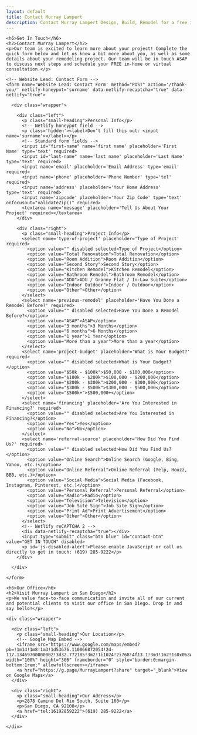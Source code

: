 ```yaml
---
layout: default
title: Contact Murray Lampert
description: Contact Murray Lampert Design, Build, Remodel for a free in-home or virtual consultation. Reach out to start your remodeling project in San Diego today!
---
```


<section class="rich-text">

  <div class="lock">

    <h6>Get In Touch</h6>
    <h2>Contact Murray Lampert</h2>
    <p>Our team is excited to learn more about your project! Complete the quick form below and let us know a bit more about you, as well as some details about your remodeling project. Our team will be in touch ASAP to discuss next steps and schedule your FREE in-home or virtual consultation.</p>

    <!-- Website Lead: Contact Form -->
    <form name='Website Lead: Contact Form' method="POST" action='/thank-you/' netlify-honeypot='surname' data-netlify-recaptcha="true" data-netlify="true">

      <div class="wrapper">

        <div class="left">
          <p class="small-heading">Personal Info</p>
          <!-- Netlify honeypot field -->
          <p class='hidden'><label>Don’t fill this out: <input name='surname'></label></p>
          <!-- Standard form fields -->
          <input id="first-name" name='first name' placeholder='First Name' type='text' required>
          <input id="last-name" name='last name' placeholder='Last Name' type='text' required>
          <input name='email' placeholder='Email Address' type='email' required>
          <input name='phone' placeholder='Phone Number' type='tel' required>
          <input name='address' placeholder='Your Home Address' type='text' required>
          <input name='zipcode' placeholder='Your Zip Code' type='text' onfocusout="validateZip()" required>
          <textarea name='message' placeholder='Tell Us About Your Project' required></textarea>
        </div>

        <div class="right">
          <p class="small-heading">Project Info</p>
          <select name='type-of-project' placeholder='Type of Project' required>
            <option value="" disabled selected>Type of Project</option>
            <option value="Total Renovation">Total Renovation</option>
            <option value="Room Addition">Room Addition</option>
            <option value="Second Story">Second Story</option>
            <option value="Kitchen Remodel">Kitchen Remodel</option>
            <option value="Bathroom Remodel">Bathroom Remodel</option>
            <option value="ADU">ADU / Granny Flat / In-Law Suite</option>
            <option value="Indoor Outdoor">Indoor / Outdoor</option>
            <option value="Other">Other</option>
          </select>
          <select name='previous-remodel' placeholder='Have You Done a Remodel Before?' required>
            <option value="" disabled selected>Have You Done a Remodel Before?</option>
            <option value="ASAP">ASAP</option>
            <option value="3 months">3 Months</option>
            <option value="6 months">6 Months</option>
            <option value="1 year">1 Year</option>
            <option value="More than a year">More than a year</option>
          </select>
          <select name='project-budget' placeholder='What is Your Budget?' required>
            <option value="" disabled selected>What is Your Budget?</option>
            <option value="$50k - $100k">$50,000 - $100,000</option>
            <option value="$100k - $200k">$100,000 - $200,000</option>
            <option value="$200k - $300k">$200,000 - $300,000</option>
            <option value="$300k - $500k">$300,000 - $500,000</option>
            <option value="$500k+">$500,000+</option>
          </select>
          <select name='financing' placeholder='Are You Interested in Financing?' required>
            <option value="" disabled selected>Are You Interested in Financing?</option>
            <option value="Yes">Yes</option>
            <option value="No">No</option>
          </select>
          <select name='referral-source' placeholder='How Did You Find Us?' required>
            <option value="" disabled selected>How Did You Find Us?</option>
            <option value="Online Search">Online Search (Google, Bing, Yahoo, etc.)</option>
            <option value="Online Referral">Online Referral (Yelp, Houzz, BBB, etc.)</option>
            <option value="Social Media">Social Media (Facebook, Instagram, Pinterest, etc.)</option>
            <option value="Personal Referral">Personal Referral</option>
            <option value="Radio">Radio</option>
            <option value="Television">Television</option>
            <option value="Job Site Sign">Job Site Sign</option>
            <option value="Print Ad">Print Advertisement</option>
            <option value="Other">Other</option>
          </select>
          <!-- Netlify reCAPTCHA 2 -->
          <div data-netlify-recaptcha="true"></div>
          <input type="submit" class="btn blue" id="contact-btn" value="GET IN TOUCH" disabled>
          <p id='js-disabled-alert'>Please enable JavaScript or call us directly to get in touch: (619) 285-9222</p>
        </div>

      </div>

    </form>

    <h6>Our Office</h6>
    <h2>Visit Murray Lampert in San Diego</h2>
    <p>We value face-to-face communication and invite all of our current and potential clients to visit our office in San Diego. Drop in and say hello!</p>

    <div class="wrapper">

      <div class="left">
        <p class="small-heading">Our Location</p>
        <!-- Google Map Embed -->
        <iframe src="https://www.google.com/maps/embed?pb=!1m14!1m8!1m3!1d53676.110066872054!2d-117.13469700000002!3d32.772185!3m2!1i1024!2i768!4f13.1!3m3!1m2!1s0x0%3A0x409268b5dbfcff56!2sMurray+Lampert+Design%2C+Build%2C+Remodel!5e0!3m2!1sen!2sus!4v1497635068979" width="100%" height="306" frameborder="0" style="border:0;margin-bottom:1rem;" allowfullscreen></iframe>
        <a href="https://g.page/MurrayLampert?share" target="_blank">View on Google Maps</a>
      </div>

      <div class="right">
        <p class="small-heading">Our Address</p>
        <p>2878 Camino Del Rio South, Suite 160</p>
        <p>San Diego, CA 92108</p>
        <a href="tel:16192859222">(619) 285-9222</a>
      </div>

    </div>

  </div>

  <!-- Form-related scripts -->
  <script type="text/javascript">

    // Enable contact form submit button when JS is enabled
    document.getElementById('contact-btn').removeAttribute('disabled');

    // Remove JS disabled alert message
    document.getElementById('js-disabled-alert').remove();

  </script>

</section>
